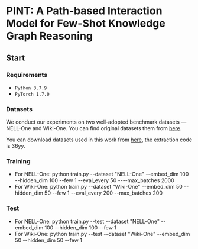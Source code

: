 # PINT: A Path-based Interaction Model for Few-Shot Knowledge Graph Reasoning

## Start

### Requirements
* ``Python 3.7.9 ``
* ``PyTorch 1.7.0``

### Datasets
We conduct our experiments on two well-adopted benchmark datasets — NELL-One and Wiki-One. 
You can find original datasets them from [here](https://github.com/xwhan/One-shot-Relational-Learning).

You can download datasets used in this work from [here](https://pan.baidu.com/s/1ENTGLHQLU9W6m4Eb1XOx1A), the extraction code is 36yy.

### Training
* For NELL-One: python train.py --dataset "NELL-One" --embed_dim 100 --hidden_dim 100 --few 1 --eval_every 50 ----max_batches 2000
* For Wiki-One: python train.py --dataset "Wiki-One" --embed_dim 50 --hidden_dim 50 --few 1 --eval_every 200 --max_batches 200

### Test
* For NELL-One: python train.py --test --dataset "NELL-One" --embed_dim 100 --hidden_dim 100 --few 1
* For Wiki-One: python train.py --test --dataset "Wiki-One" --embed_dim 50 --hidden_dim 50 --few 1

